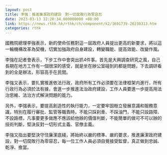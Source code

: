 ```yaml
---
layout: post
title: 李強：推進廉潔政府建設　對一切腐敗行為零容忍
date: 2023-03-13 12:20:34.000000000 +08:00
link: https://news.rthk.hk/rthk/ch/component/k2/1691739-20230313.htm
categories: rthk
---
```


國務院總理李強表示，新的使命任務對這一屆政府人員提出更高的新要求，將以這一輪機構改革為契機，切實加強政府自身建設，轉變職能、提高效能、改變作風。

李強在記者會表示，下步工作中會突出抓4件事。首先是大興調查研究之風，自己長期在地方工作有一個很深的感受，就是坐在辦公室碰到的都是問題，下去調研看到的全是辦法，形容高手在民間。

李強又表示，要扎實推進依法行政，政府所有工作必須要在法律框架内進行，所有行政行為必須於法有據，會進一步推進法治政府建設，工作人員要進一步提高用法治思維、法治方式解決問題的能力。

另外，李強表示，要提高創造性的執行能力，一定要牢固樹立發展意識和服務意識，特別在履行審批、監管等職責時，不能只踩刹車、不踩油門，不能只設路障、不設路標，凡事要更多做應不應該給他辦的價值判斷，不能簡單的做可不可以辦的技術判斷，堅決反對一切形式主義、官僚主義。

李強又指出要堅決守住廉潔底綫，將始終以嚴的標準、嚴的要求，推進廉潔政府建設，對一切腐敗行為零容忍，每一位工作人員必須自覺接受監督，真正做到忠誠、乾淨、擔當。
